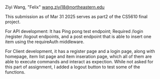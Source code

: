 Ziyi Wang, "Felix"
wang.ziyi18@northeastern.edu


This submission as of Mar 31 2025 serves as part2 of the CS5610 final project.

For API development:
It has
Ping pong test endpoint;
Required /login /register /logout endpoints, and a post endpoint that is able to insert one item using the requireAuth middleware.

For Client development,
it has a register page and a login page, along with homepage, item list page and item inseration page, which all of them are able to execute commands and interact as expection.
While not asked for this part of assignment, I added a logout button to test some of the functions.
